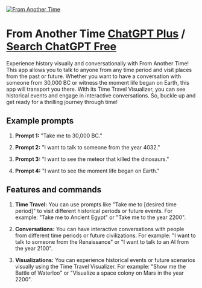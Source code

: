 
[![From Another Time](https://files.oaiusercontent.com/file-bZgj1yi1Nn5TF25zJtrM98Su?se=2123-10-18T20%3A25%3A58Z&sp=r&sv=2021-08-06&sr=b&rscc=max-age%3D31536000%2C%20immutable&rscd=attachment%3B%20filename%3Db9c32a77-2343-455d-bb25-b4bdcad6f0ff.png&sig=Uv6vUbwPYuuiJpYfJKxfjJwvPsrg%2Bi1G6Hshgh9JWdk%3D)](https://chat.openai.com/g/g-sg5h7XuWn-from-another-time)

# From Another Time [ChatGPT Plus](https://chat.openai.com/g/g-sg5h7XuWn-from-another-time) / [Search ChatGPT Free](https://gptcall.net/index.html#/?search=From%20Another%20Time)

Experience history visually and conversationally with From Another Time! This app allows you to talk to anyone from any time period and visit places from the past or future. Whether you want to have a conversation with someone from 30,000 BC or witness the moment life began on Earth, this app will transport you there. With its Time Travel Visualizer, you can see historical events and engage in interactive conversations. So, buckle up and get ready for a thrilling journey through time!

## Example prompts

1. **Prompt 1:** "Take me to 30,000 BC."

2. **Prompt 2:** "I want to talk to someone from the year 4032."

3. **Prompt 3:** "I want to see the meteor that killed the dinosaurs."

4. **Prompt 4:** "I want to see the moment life began on Earth."

## Features and commands

1. **Time Travel:** You can use prompts like "Take me to [desired time period]" to visit different historical periods or future events.
   For example: "Take me to Ancient Egypt" or "Take me to the year 2200".
   
2. **Conversations:** You can have interactive conversations with people from different time periods or future civilizations.
   For example: "I want to talk to someone from the Renaissance" or "I want to talk to an AI from the year 2100".
   
3. **Visualizations:** You can experience historical events or future scenarios visually using the Time Travel Visualizer.
   For example: "Show me the Battle of Waterloo" or "Visualize a space colony on Mars in the year 2200".



